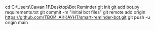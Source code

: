 cd C:\Users\Самал 11\Desktop\Bot Reminder
git init
git add bot.py requirements.txt
git commit -m "Initial bot files"
git remote add origin https://github.com/ТВОЙ_АККАУНТ/smart-reminder-bot.git
git push -u origin main
